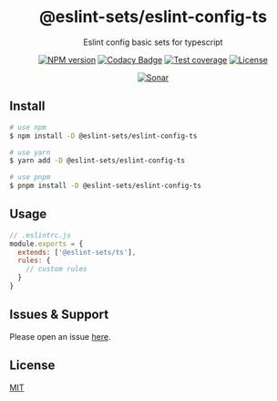 <div style="text-align: center;" align="center">

# @eslint-sets/eslint-config-ts

Eslint config basic sets for typescript

[![NPM version][npm-image]][npm-url]
[![Codacy Badge][codacy-image]][codacy-url]
[![Test coverage][codecov-image]][codecov-url]
[![License][license-image]][license-url]

[![Sonar][sonar-image]][sonar-url]

</div>

## Install

```bash
# use npm
$ npm install -D @eslint-sets/eslint-config-ts

# use yarn
$ yarn add -D @eslint-sets/eslint-config-ts

# use pnpm
$ pnpm install -D @eslint-sets/eslint-config-ts
```

## Usage

```js
// .eslintrc.js
module.exports = {
  extends: ['@eslint-sets/ts'],
  rules: {
    // custom rules
  }
}
```

## Issues & Support

Please open an issue [here](https://github.com/saqqdy/eslint-sets/issues).

## License

[MIT](LICENSE)

[npm-image]: https://img.shields.io/npm/v/@eslint-sets/eslint-config-ts.svg?style=flat-square
[npm-url]: https://npmjs.org/package/@eslint-sets/eslint-config-ts
[codacy-image]: https://app.codacy.com/project/badge/Grade/f70d4880e4ad4f40aa970eb9ee9d0696
[codacy-url]: https://www.codacy.com/gh/saqqdy/@eslint-sets/eslint-config-ts/dashboard?utm_source=github.com&utm_medium=referral&utm_content=saqqdy/@eslint-sets/eslint-config-ts&utm_campaign=Badge_Grade
[codecov-image]: https://img.shields.io/codecov/c/github/saqqdy/@eslint-sets/eslint-config-ts.svg?style=flat-square
[codecov-url]: https://codecov.io/github/saqqdy/@eslint-sets/eslint-config-ts?branch=master
[license-image]: https://img.shields.io/badge/License-MIT-blue.svg
[license-url]: LICENSE
[sonar-image]: https://sonarcloud.io/api/project_badges/quality_gate?project=saqqdy_eslint-sets
[sonar-url]: https://sonarcloud.io/dashboard?id=saqqdy_eslint-sets

